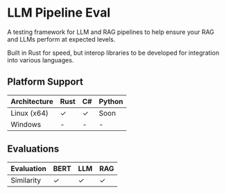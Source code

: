 # LLM Pipeline Eval

A testing framework for LLM and RAG pipelines to help ensure your RAG and LLMs perform at expected levels.

Built in Rust for speed, but interop libraries to be developed for integration into various languages.

## Platform Support

| Architecture | Rust | C# | Python |
|----------|----------|----------|----------|
| Linux (x64) | ✓ | ✓ | Soon |
| Windows | - | - | - |

## Evaluations

| Evaluation | BERT | LLM | RAG |
|----------|----------|----------|---------|
| Similarity | ✓ | ✓ | ✓ |